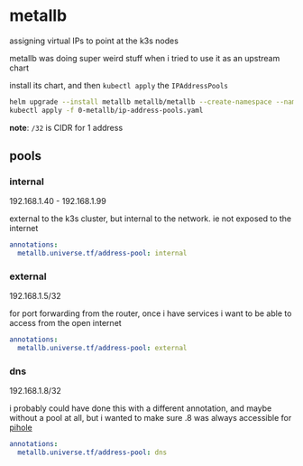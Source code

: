 # metallb

assigning virtual IPs to point at the k3s nodes

metallb was doing super weird stuff when i tried to use it as an upstream chart

install its chart, and then `kubectl apply` the `IPAddressPools`

```bash
helm upgrade --install metallb metallb/metallb --create-namespace --namespace metallb --values 0-metallb/values.yaml && \
kubectl apply -f 0-metallb/ip-address-pools.yaml
```

**note**: `/32` is CIDR for 1 address

## pools

### internal

192.168.1.40 - 192.168.1.99

external to the k3s cluster, but internal to the network.
ie not exposed to the internet

```yaml
annotations:
  metallb.universe.tf/address-pool: internal
```   

### external

192.168.1.5/32

for port forwarding from the router,
once i have services i want to be able to access from the open internet

```yaml
annotations:
  metallb.universe.tf/address-pool: external
```   

### dns

192.168.1.8/32

i probably could have done this with a different annotation,
and maybe without a pool at all,
but i wanted to make sure .8 was always accessible for [pihole](/0-pihole/pihole.md)


```yaml
annotations:
  metallb.universe.tf/address-pool: dns
```   
